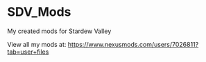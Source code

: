 # SDV_Mods
My created mods for Stardew Valley

View all my mods at: https://www.nexusmods.com/users/7026811?tab=user+files
